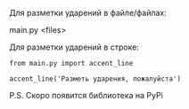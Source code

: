 Для разметки ударений в файле/файлах: 

main.py \<files\>

Для разметки ударений в строке:

```
from main.py import accent_line

accent_line('Разметь ударения, пожалуйста')
```

P.S. Скоро появится библиотека на PyPi
